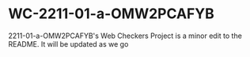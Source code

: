 # WC-2211-01-a-OMW2PCAFYB
2211-01-a-OMW2PCAFYB's Web Checkers Project
is a minor edit to the README. It will be updated as we go
